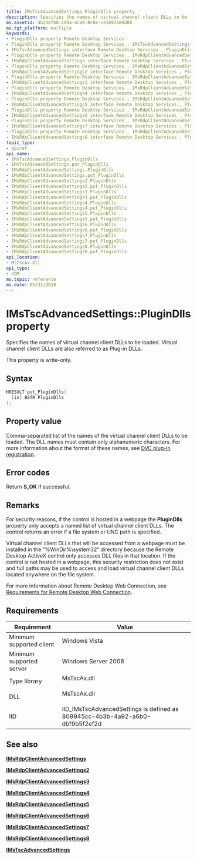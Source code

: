 ```yaml
---
title: IMsTscAdvancedSettings PluginDlls property
description: Specifies the names of virtual channel client DLLs to be loaded.
ms.assetid: 4b248fb8-200a-4ce0-8c8e-ce1692a80d88
ms.tgt_platform: multiple
keywords:
- PluginDlls property Remote Desktop Services
- PluginDlls property Remote Desktop Services , IMsTscAdvancedSettings interface
- IMsTscAdvancedSettings interface Remote Desktop Services , PluginDlls property
- PluginDlls property Remote Desktop Services , IMsRdpClientAdvancedSettings interface
- IMsRdpClientAdvancedSettings interface Remote Desktop Services , PluginDlls property
- PluginDlls property Remote Desktop Services , IMsRdpClientAdvancedSettings2 interface
- IMsRdpClientAdvancedSettings2 interface Remote Desktop Services , PluginDlls property
- PluginDlls property Remote Desktop Services , IMsRdpClientAdvancedSettings3 interface
- IMsRdpClientAdvancedSettings3 interface Remote Desktop Services , PluginDlls property
- PluginDlls property Remote Desktop Services , IMsRdpClientAdvancedSettings4 interface
- IMsRdpClientAdvancedSettings4 interface Remote Desktop Services , PluginDlls property
- PluginDlls property Remote Desktop Services , IMsRdpClientAdvancedSettings5 interface
- IMsRdpClientAdvancedSettings5 interface Remote Desktop Services , PluginDlls property
- PluginDlls property Remote Desktop Services , IMsRdpClientAdvancedSettings6 interface
- IMsRdpClientAdvancedSettings6 interface Remote Desktop Services , PluginDlls property
- PluginDlls property Remote Desktop Services , IMsRdpClientAdvancedSettings7 interface
- IMsRdpClientAdvancedSettings7 interface Remote Desktop Services , PluginDlls property
- PluginDlls property Remote Desktop Services , IMsRdpClientAdvancedSettings8 interface
- IMsRdpClientAdvancedSettings8 interface Remote Desktop Services , PluginDlls property
topic_type:
- apiref
api_name:
- IMsTscAdvancedSettings.PluginDlls
- IMsTscAdvancedSettings.put_PluginDlls
- IMsRdpClientAdvancedSettings.PluginDlls
- IMsRdpClientAdvancedSettings.put_PluginDlls
- IMsRdpClientAdvancedSettings2.PluginDlls
- IMsRdpClientAdvancedSettings2.put_PluginDlls
- IMsRdpClientAdvancedSettings3.PluginDlls
- IMsRdpClientAdvancedSettings3.put_PluginDlls
- IMsRdpClientAdvancedSettings4.PluginDlls
- IMsRdpClientAdvancedSettings4.put_PluginDlls
- IMsRdpClientAdvancedSettings5.PluginDlls
- IMsRdpClientAdvancedSettings5.put_PluginDlls
- IMsRdpClientAdvancedSettings6.PluginDlls
- IMsRdpClientAdvancedSettings6.put_PluginDlls
- IMsRdpClientAdvancedSettings7.PluginDlls
- IMsRdpClientAdvancedSettings7.put_PluginDlls
- IMsRdpClientAdvancedSettings8.PluginDlls
- IMsRdpClientAdvancedSettings8.put_PluginDlls
api_location:
- MsTscAx.dll
api_type:
- COM
ms.topic: reference
ms.date: 05/31/2018
---
```


# IMsTscAdvancedSettings::PluginDlls property

Specifies the names of virtual channel client DLLs to be loaded. Virtual channel client DLLs are also referred to as Plug-in DLLs.

This property is write-only.

## Syntax


```C++
HRESULT put_PluginDlls(
  [in] BSTR PluginDlls
);
```



## Property value

Comma-separated list of the names of the virtual channel client DLLs to be loaded. The DLL names must contain only alphanumeric characters. For more information about the format of these names, see [DVC plug-in registration](dvc-plug-in-registration.md).

## Error codes

Return **S\_OK** if successful.

## Remarks

For security reasons, if the control is hosted in a webpage the **PluginDlls** property only accepts a named list of virtual channel client DLLs. The control returns an error if a file system or UNC path is specified.

Virtual channel client DLLs that will be accessed from a webpage must be installed in the "%WinDir%\\system32" directory because the Remote Desktop ActiveX control only accesses DLL files in that location. If the control is not hosted in a webpage, this security restriction does not exist and full paths may be used to access and load virtual channel client DLLs located anywhere on the file system.

For more information about Remote Desktop Web Connection, see [Requirements for Remote Desktop Web Connection](requirements-for-remote-desktop-web-connection.md).

## Requirements



| Requirement | Value |
|-------------------------------------|-------------------------------------------------------------------------------------------|
| Minimum supported client<br/> | Windows Vista<br/>                                                                  |
| Minimum supported server<br/> | Windows Server 2008<br/>                                                            |
| Type library<br/>             | <dl> <dt>MsTscAx.dll</dt> </dl>    |
| DLL<br/>                      | <dl> <dt>MsTscAx.dll</dt> </dl>    |
| IID<br/>                      | IID\_IMsTscAdvancedSettings is defined as 809945cc-4b3b-4a92-a6b0-dbf9b5f2ef2d<br/> |



## See also

<dl> <dt>

[**IMsRdpClientAdvancedSettings**](imsrdpclientadvancedsettings-interface.md)
</dt> <dt>

[**IMsRdpClientAdvancedSettings2**](imsrdpclientadvancedsettings2.md)
</dt> <dt>

[**IMsRdpClientAdvancedSettings3**](imsrdpclientadvancedsettings3.md)
</dt> <dt>

[**IMsRdpClientAdvancedSettings4**](imsrdpclientadvancedsettings4.md)
</dt> <dt>

[**IMsRdpClientAdvancedSettings5**](imsrdpclientadvancedsettings5.md)
</dt> <dt>

[**IMsRdpClientAdvancedSettings6**](imsrdpclientadvancedsettings6.md)
</dt> <dt>

[**IMsRdpClientAdvancedSettings7**](imsrdpclientadvancedsettings7.md)
</dt> <dt>

[**IMsRdpClientAdvancedSettings8**](imsrdpclientadvancedsettings8.md)
</dt> <dt>

[**IMsTscAdvancedSettings**](imstscadvancedsettings-interface.md)
</dt> </dl>

 

 





